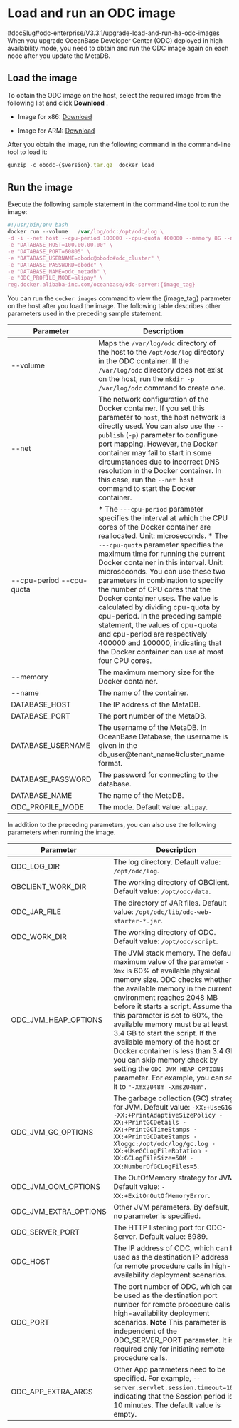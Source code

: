 Load and run an ODC image 
==============================================
#docSlug#odc-enterprise/V3.3.1/upgrade-load-and-run-ha-odc-images
When you upgrade OceanBase Developer Center (ODC) deployed in high availability mode, you need to obtain and run the ODC image again on each node after you update the MetaDB. 

Load the image 
-----------------------------------

To obtain the ODC image on the host, select the required image from the following list and click **Download** .

* Image for x86: [Download](https://ob-front.oss-cn-hangzhou.aliyuncs.com/client/3.3.1/obodc3.3.1.tar.gz)

  

* Image for ARM: [Download](https://ob-front.oss-cn-hangzhou.aliyuncs.com/client/3.3.1/obodc3.3.1_arm.tar.gz)

  




After you obtain the image, run the following command in the command-line tool to load it:

```javascript
gunzip -c obodc-{$version}.tar.gz  docker load
```



Run the image 
----------------------------------

Execute the following sample statement in the command-line tool to run the image:

```javascript
#!/usr/bin/env bash
docker run --volume   /var/log/odc:/opt/odc/log \
-d -i --net host --cpu-period 100000 --cpu-quota 400000 --memory 8G --name "obodc" \
-e "DATABASE_HOST=100.00.00.00" \
-e "DATABASE_PORT=60805" \
-e "DATABASE_USERNAME=obodc@obodc#odc_cluster" \
-e "DATABASE_PASSWORD=obodc" \
-e "DATABASE_NAME=odc_metadb" \
-e "ODC_PROFILE_MODE=alipay" \
reg.docker.alibaba-inc.com/oceanbase/odc-server:{image_tag}
```



You can run the `docker images` command to view the {image_tag} parameter on the host after you load the image. The following table describes other parameters used in the preceding sample statement.


|                Parameter                 |                                                                                                                                                                                                                                                                                                                                                                  Description                                                                                                                                                                                                                                                                                                                                                                   |
|------------------------------------------|------------------------------------------------------------------------------------------------------------------------------------------------------------------------------------------------------------------------------------------------------------------------------------------------------------------------------------------------------------------------------------------------------------------------------------------------------------------------------------------------------------------------------------------------------------------------------------------------------------------------------------------------------------------------------------------------------------------------------------------------|
| --volume                                 | Maps the `/var/log/odc` directory of the host to the `/opt/odc/log` directory in the ODC container.  If the `/var/log/odc` directory does not exist on the host, run the `mkdir -p /var/log/odc` command to create one.                                                                                                                                                                                                                                                                                                                                                                                                                                                                                                        |
| --net                                    | The network configuration of the Docker container. If you set this parameter to `host`, the host network is directly used.  You can also use the `--publish` (`-p`) parameter to configure port mapping. However, the Docker container may fail to start in some circumstances due to incorrect DNS resolution in the Docker container. In this case, run the `--net host` command to start the Docker container.                                                                                                                                                                                                                                                                                                              |
| --cpu-period --cpu-quota | * The `---cpu-period` parameter specifies the interval at which the CPU cores of the Docker container are reallocated. Unit: microseconds.   * The `---cpu-quota` parameter specifies the maximum time for running the current Docker container in this interval. Unit: microseconds.    You can use these two parameters in combination to specify the number of CPU cores that the Docker container uses. The value is calculated by dividing cpu-quota by cpu-period. In the preceding sample statement, the values of cpu-quota and cpu-period are respectively 400000 and 100000, indicating that the Docker container can use at most four CPU cores. |
| --memory                                 | The maximum memory size for the Docker container.                                                                                                                                                                                                                                                                                                                                                                                                                                                                                                                                                                                                                                                                                              |
| --name                                   | The name of the container.                                                                                                                                                                                                                                                                                                                                                                                                                                                                                                                                                                                                                                                                                                                     |
| DATABASE_HOST                            | The IP address of the MetaDB.                                                                                                                                                                                                                                                                                                                                                                                                                                                                                                                                                                                                                                                                                                                  |
| DATABASE_PORT                            | The port number of the MetaDB.                                                                                                                                                                                                                                                                                                                                                                                                                                                                                                                                                                                                                                                                                                                 |
| DATABASE_USERNAME                        | The username of the MetaDB. In OceanBase Database, the username is given in the db_user@tenant_name#cluster_name format.                                                                                                                                                                                                                                                                                                                                                                                                                                                                                                                                                                                                                       |
| DATABASE_PASSWORD                        | The password for connecting to the database.                                                                                                                                                                                                                                                                                                                                                                                                                                                                                                                                                                                                                                                                                                   |
| DATABASE_NAME                            | The name of the MetaDB.                                                                                                                                                                                                                                                                                                                                                                                                                                                                                                                                                                                                                                                                                                                        |
| ODC_PROFILE_MODE                         | The mode. Default value: `alipay`.                                                                                                                                                                                                                                                                                                                                                                                                                                                                                                                                                                                                                                                                                                             |



In addition to the preceding parameters, you can also use the following parameters when running the image.


|       Parameter       |                                                                                                                                                                                                                                                                                 Description                                                                                                                                                                                                                                                                                  |
|-----------------------|------------------------------------------------------------------------------------------------------------------------------------------------------------------------------------------------------------------------------------------------------------------------------------------------------------------------------------------------------------------------------------------------------------------------------------------------------------------------------------------------------------------------------------------------------------------------------|
| ODC_LOG_DIR           | The log directory. Default value: `/opt/odc/log`.                                                                                                                                                                                                                                                                                                                                                                                                                                                                                                                            |
| OBCLIENT_WORK_DIR     | The working directory of OBClient. Default value: `/opt/odc/data`.                                                                                                                                                                                                                                                                                                                                                                                                                                                                                                           |
| ODC_JAR_FILE          | The directory of JAR files. Default value:  `/opt/odc/lib/odc-web-starter-*.jar`.                                                                                                                                                                                                                                                                                                                                                                                                                                                                            |
| ODC_WORK_DIR          | The working directory of ODC. Default value: `/opt/odc/script`.                                                                                                                                                                                                                                                                                                                                                                                                                                                                                                              |
| ODC_JVM_HEAP_OPTIONS  | The JVM stack memory. The default maximum value of the parameter `-Xmx` is 60% of available physical memory size.  ODC checks whether the available memory in the current environment reaches 2048 MB before it starts a script. Assume that this parameter is set to 60%, the available memory must be at least 3.4 GB to start the script. If the available memory of the host or Docker container is less than 3.4 GB, you can skip memory check by setting the `ODC_JVM_HEAP_OPTIONS` parameter. For example, you can set it to `"-Xmx2048m -Xms2048m"`. |
| ODC_JVM_GC_OPTIONS    | The garbage collection (GC) strategy for JVM. Default value: `-XX:+UseG1GC -XX:+PrintAdaptiveSizePolicy -XX:+PrintGCDetails -XX:+PrintGCTimeStamps -XX:+PrintGCDateStamps -Xloggc:/opt/odc/log/gc.log -XX:+UseGCLogFileRotation -XX:GCLogFileSize=50M -XX:NumberOfGCLogFiles=5`.                                                                                                                                                                                                                                                                                             |
| ODC_JVM_OOM_OPTIONS   | The OutOfMemory strategy for JVM. Default value: `-XX:+ExitOnOutOfMemoryError`.                                                                                                                                                                                                                                                                                                                                                                                                                                                                                              |
| ODC_JVM_EXTRA_OPTIONS | Other JVM parameters. By default, no parameter is specified.                                                                                                                                                                                                                                                                                                                                                                                                                                                                                                                 |
| ODC_SERVER_PORT       | The HTTP listening port for ODC-Server. Default value: 8989.                                                                                                                                                                                                                                                                                                                                                                                                                                                                                                                 |
| ODC_HOST              | The IP address of ODC, which can be used as the destination IP address for remote procedure calls in high-availability deployment scenarios.                                                                                                                                                                                                                                                                                                                                                                                                                                 |
| ODC_PORT              | The port number of ODC, which can be used as the destination port number for remote procedure calls in high-availability deployment scenarios.  **Note**  This parameter is independent of the ODC_SERVER_PORT parameter. It is required only for initiating remote procedure calls.                                                                                                                                                                                                                                                         |
| ODC_APP_EXTRA_ARGS    | Other App parameters need to be specified. For example, `--server.servlet.session.timeout=10m`, indicating that the Session period is 10 minutes. The default value is empty.                                                                                                                                                                                                                                                                                                                                                                                |


